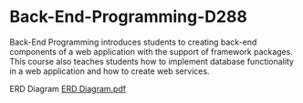 # Back-End-Programming-D288
Back-End Programming introduces students to creating back-end components of a web application with the support of framework packages. This course also teaches students how to implement database functionality in a web application and how to create web services.

ERD Diagram
[ERD Diagram.pdf](https://github.com/user-attachments/files/20245230/ERD.Diagram.pdf)

